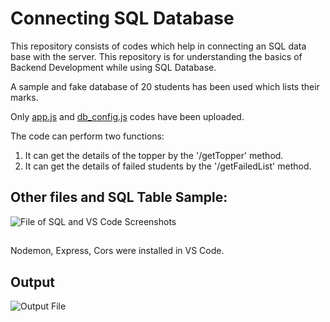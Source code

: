 # Connecting SQL Database

This repository consists of codes which help in connecting an SQL data base with the server. 
This repository is for understanding the basics of Backend Development while using SQL Database. 

A sample and fake database of 20 students has been used which lists their marks.

Only [app.js](https://github.com/ys2723/Connecting_SQL_Database/blob/main/app.js) and [db_config.js](https://github.com/ys2723/Connecting_SQL_Database/blob/main/db_config.js) codes have been uploaded. 

The code can perform two functions:
1. It can get the details of the topper by the '/getTopper' method.
2. It can get the details of failed students by the '/getFailedList' method.

##

## Other files and SQL Table Sample:

![File of SQL and VS Code Screenshots](https://cdn.discordapp.com/attachments/806881514389766184/1210824457891880960/Desktop_-_1_1.png?ex=65ebf726&is=65d98226&hm=72f2d84bdcf19528143b70ab723b299d3eb54d4c0f9252d8bdddbd5e7915a13e&)

##

Nodemon, Express, Cors were installed in VS Code. 


## Output

![Output File](https://media.discordapp.net/attachments/806881514389766184/1210824477252915221/Desktop_-_2_1.png?ex=65ebf72b&is=65d9822b&hm=dc512ec3ab5b18473b61ecf8b906595e27b07049f62b6eae38879772484b37ca&=&format=webp&quality=lossless&width=942&height=662)

